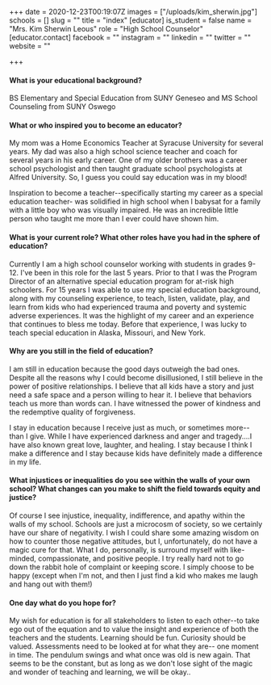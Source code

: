 +++
date = 2020-12-23T00:19:07Z
images = ["/uploads/kim_sherwin.jpg"]
schools = []
slug = ""
title = "index"
[educator]
is_student = false
name = "Mrs. Kim Sherwin Leous"
role = "High School Counselor"
[educator.contact]
facebook = ""
instagram = ""
linkedin = ""
twitter = ""
website = ""

+++
#### What is your educational background?

BS Elementary and Special Education from SUNY Geneseo and MS School Counseling from SUNY Oswego

#### What or who inspired you to become an educator?

My mom was a Home Economics Teacher at Syracuse University for several years. My dad was also a high school science teacher and coach for several years in his early career. One of my older brothers was a career school psychologist and then taught graduate school psychologists at Alfred University. So, I guess you could say education was in my blood!

Inspiration to become a teacher--specifically starting my career as a special education teacher- was solidified in high school when I babysat for a family with a little boy who was visually impaired. He was an incredible little person who taught me more than I ever could have shown him.

#### What is your current role? What other roles have you had in the sphere of education?

Currently I am a high school counselor working with students in grades 9-12. I've been in this role for the last 5 years. Prior to that I was the Program Director of an alternative special education program for at-risk high schoolers. For 15 years I was able to use my special education background, along with my counseling experience, to teach, listen, validate, play, and learn from kids who had experienced trauma and poverty and systemic adverse experiences. It was the highlight of my career and an experience that continues to bless me today. Before that experience, I was lucky to teach special education in Alaska, Missouri, and New York.

#### Why are you still in the field of education?

I am still in education because the good days outweigh the bad ones. Despite all the reasons why I could become disillusioned, I still believe in the power of positive relationships. I believe that all kids have a story and just need a safe space and a person willing to hear it. I believe that behaviors teach us more than words can. I have witnessed the power of kindness and the redemptive quality of forgiveness.

I stay in education because I receive just as much, or sometimes more-- than I give. While I have experienced darkness and anger and tragedy....I have also known great love, laughter, and healing. I stay because I think I make a difference and I stay because kids have definitely made a difference in my life.

#### What injustices or inequalities do you see within the walls of your own school? What changes can you make to shift the field towards equity and justice?

Of course I see injustice, inequality, indifference, and apathy within the walls of my school. Schools are just a microcosm of society, so we certainly have our share of negativity. I wish I could share some amazing wisdom on how to counter those negative attitudes, but I, unfortunately, do not have a magic cure for that. What I do, personally, is surround myself with like-minded, compassionate, and positive people. I try really hard not to go down the rabbit hole of complaint or keeping score. I simply choose to be happy (except when I'm not, and then I just find a kid who makes me laugh and hang out with them!)

#### One day what do you hope for?

My wish for education is for all stakeholders to listen to each other--to take ego out of the equation and to value the insight and experience of both the teachers and the students. Learning should be fun. Curiosity should be valued. Assessments need to be looked at for what they are-- one moment in time. The pendulum swings and what once was old is new again. That seems to be the constant, but as long as we don't lose sight of the magic and wonder of teaching and learning, we will be okay..